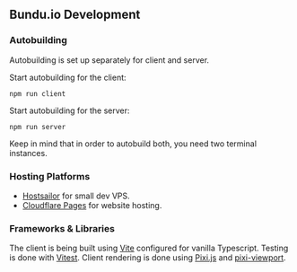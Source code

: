 ## Bundu.io Development

### Autobuilding

Autobuilding is set up separately for client and server.

Start autobuilding for the client:

```
npm run client
```

Start autobuilding for the server:

```
npm run server
```

Keep in mind that in order to autobuild both, you need two terminal instances.

### Hosting Platforms

-   [Hostsailor](https://hostsailor.com/kvm-vps-ssd/) for small dev VPS.
-   [Cloudflare Pages](https://pages.cloudflare.com/) for website hosting.

### Frameworks & Libraries

The client is being built using [Vite](https://vitejs.dev/) configured for vanilla Typescript. Testing is done with [Vitest](https://vitest.dev/). Client rendering is done using [Pixi.js](https://pixijs.com/) and [pixi-viewport](https://github.com/davidfig/pixi-viewport).
